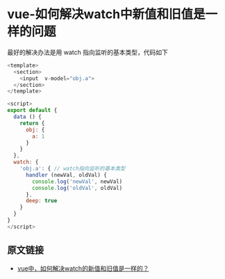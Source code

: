 # vue-如何解决watch中新值和旧值是一样的问题

最好的解决办法是用 watch 指向监听的基本类型，代码如下

```js
<template>
  <section>
    <input  v-model="obj.a">
  </section>
</template>

<script>
export default {
  data () {
    return {
      obj: {
        a: 1
      }
    }
  },
  watch: {
    'obj.a': { // watch指向监听的基本类型
      handler (newVal, oldVal) {
        console.log('newVal', newVal)
        console.log('oldVal', oldVal)
      },
      deep: true
    }
  }
}
</script>
```

## 原文链接
* [vue中，如何解决watch的新值和旧值是一样的？](https://juejin.cn/post/6898347237173100558)
